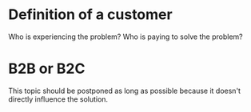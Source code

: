 # Definition of a customer

Who is experiencing the problem? Who is paying to solve the problem?

# B2B or B2C

This topic should be postponed as long as possible because it doesn't directly influence the solution.